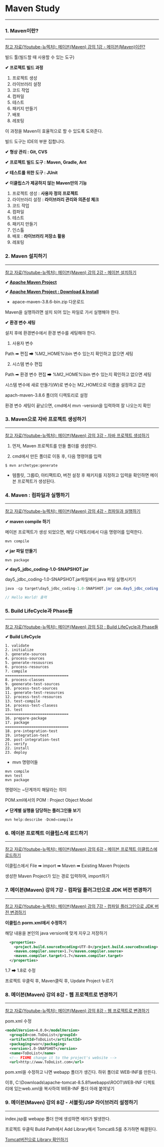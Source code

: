 # Maven Study

<hr>

### 1. Maven이란?

<hr>

[참고 자료(Youtube-뉴렉처): 메이븐(Maven) 강의 1강 - 메이븐(Maven)이란? ](https://www.youtube.com/watch?v=VAp0n9DmeEA&list=PLq8wAnVUcTFWRRi_JWLArMND_PnZM6Yja&index=3)

빌드 툴(빌드할 때 사용할 수 있는 도구)

**✔ 프로젝트 빌드 과정**

1. 프로젝트 생성
2. 라이브러리 설정
3. 코드 작업
4. 컴파일
5. 테스트
6. 패키지 만들기
7. 배포
8. 레포팅

이 과정을 Maven이 효율적으로 할 수 있도록 도와준다.

빌드 도구는 IDE의 부분 집합니다.

**✔ 형상 관리 : Git, CVS**

**✔ 프로젝트 빌드 도구 : Maven, Gradle, Ant**

**✔ 테스트를 위한 도구 : JUnit**

**✔ 이클립스가 제공하지 않는 Maven만의 기능**

1. 프로젝트 생성 : **사용자 정의 프로젝트**
2. 라이브러리 설정 : **라이브러리 관리와 의존성 체크**
3. 코드 작업
4. 컴파일
5. 테스트
6. 패키지 만들기
7. 인스톨
8. 배포 : **라이브러리 저장소 활용**
9. 레포팅

### 2. Maven 설치하기

<hr>

[참고 자료(Youtube-뉴렉처): 메이븐(Maven) 강의 2강 - 메이븐 설치하기 ](https://www.youtube.com/watch?v=hDp__2KmjVg&list=PLq8wAnVUcTFWRRi_JWLArMND_PnZM6Yja&index=2)

**✔ [Apache Maven Project](https://maven.apache.org/)**

**✔ [Apache Maven Project : Download & Install](https://maven.apache.org/download.cgi)**

- apace-maven-3.8.6-bin.zip 다운로드

Maven을 실행하려면 설치 되어 있는 파일로 가서 실행해야 한다.

**✔ 환경 변수 세팅**

설치 후에 환경변수에서 환경 변수를 세팅해야 한다.

1. 사용자 변수

Path ➡ 편집 ➡ %M2_HOME%\bin 변수 있는지 확인하고 없으면 세팅

2. 시스템 변수 편집

Path ➡ 환경 변수 편집 ➡ %M2_HOME%\bin 변수 있는지 확인하고 없으면 세팅

시스템 변수에 새로 만들기(W)로 변수는 M2_HOME으로 이름을 설정하고 값은 

apach-maven-3.8.6 폴더의 디렉토리로 설정

환경 변수 세팅이 끝났으면, cmd에서 mvn -version을 입력하여 잘 나오는지 확인

### 3. Maven으로 자바 프로젝트 생성하기

<hr>

[참고 자료(Youtube-뉴렉처): 메이븐(Maven) 강의 3강 - 자바 프로젝트 생성하기 ](https://www.youtube.com/watch?v=oPEY7xawQlg&list=PLq8wAnVUcTFWRRi_JWLArMND_PnZM6Yja&index=3)

1. 먼저, Maven 프로젝트를 만들 폴더를 생성한다.

2. cmd에서 만든 폴더로 이동 후, 다음 명령어를 입력

```
$ mvn archetype:generate
```

- 템플릿, 그룹ID, 아티팩트ID, 버전 설정 후 패키지를 지정하고 입력을 확인하면 메이븐 프로젝트가 생성된다.

### 4. Maven : 컴파일과 실행하기

<hr>

[참고 자료(Youtube-뉴렉처): 메이븐(Maven) 강의 4강 - 컴파일과 실행하기 ](https://www.youtube.com/watch?v=3gJIbifmll4&list=PLq8wAnVUcTFWRRi_JWLArMND_PnZM6Yja&index=4)

**✔ maven compile 하기**

메이븐 프로젝트가 생성 되었으면, 해당 디렉토리에서 다음 명령어를 입력한다.

```
mvn compile
```

**✔ jar 파일 만들기**

```
mvn package
```

**✔ day5_jdbc_coding-1.0-SNAPSHOT.jar**

day5_jdbc_coding-1.0-SNAPSHOT.jar파일에서 java 파일 실행시키기

```java
java -cp target\day5_jdbc_coding-1.0-SNAPSHOT.jar com.day5_jdbc_coding.App

// Hello World! 출력
```


### 5. Build LifeCycle과 Phase들

<hr>

[참고 자료(Youtube-뉴렉처): 메이븐(Maven) 강의 5강 : Build LifeCycle과 Phase들 ](https://www.youtube.com/watch?v=fQsTKKkZ6d8&list=PLq8wAnVUcTFWRRi_JWLArMND_PnZM6Yja&index=5)

**✔ Build LifeCycle**

```
1. validate
2. initialize
3. generate-sources
4. process-sources
5. generate-resousrces
6. process-resources
7. compile
=============================
8. process-classes
9. geenerate-test-sources
10. process-test-sources
11. generate-test-resources
12. process-test-resources
13. test-compile
14. process-test-clasess
15. test
=============================
16. prepare-package
17. package
=============================
18. pre-integration-test
19. integration-test
20. post-integration-test
21. verify
22. install
23. deploy
```

- mvn 명령어들

```
mvn compile
mvn test
mvn package
```

명령어는 ~단계까지 해달라는 의미

POM.xml에서의 POM :  Project Object Model

**✔ 단계별 실행을 담당하는 플러그인들 보기**

```java
mvn help:describe -Dcmd=compile
```

### 6. 메이븐 프로젝트 이클립스에 로드하기

<hr>

[참고 자료(Youtube-뉴렉처): 메이븐(Maven) 강의 6강 - 메이븐 프로젝트 이클립스에 로드하기 ](https://www.youtube.com/watch?v=xq_EM-l_A5o&list=PLq8wAnVUcTFWRRi_JWLArMND_PnZM6Yja&index=6)

이클립스에서 File ➡ import ➡ Maven ➡ Existing Maven Projects

생성한 Maven Project가 있는 경로 입력하여, import하기

### 7. 메이븐(Maven) 강의 7강 - 컴파일 플러그인으로 JDK 버전 변경하기

<hr>

[참고 자료(Youtube-뉴렉처): 메이븐(Maven) 강의 7강 - 컴파일 플러그인으로 JDK 버전 변경하기 ](https://www.youtube.com/watch?v=_6H0E49UGoM&list=PLq8wAnVUcTFWRRi_JWLArMND_PnZM6Yja&index=7)

**이클립스 porm.xml에서 수정하기**

해당 내용을 본인의 java version에 맞게 지우고 저장하기

```xml
  <properties>
    <project.build.sourceEncoding>UTF-8</project.build.sourceEncoding>
    <maven.compiler.source>1.7</maven.compiler.source>
    <maven.compiler.target>1.7</maven.compiler.target>
  </properties>
  ```

1.7 ➡ 1.8로 수정

프로젝트 우클릭 후, Maven클릭 후, Update Project 누르기

### 8. 메이븐(Maven) 강의 8강 - 웹 프로젝트로 변경하기

<hr>

[참고 자료(Youtube-뉴렉처): 메이븐(Maven) 강의 8강 - 웹 프로젝트로 변경하기](https://www.youtube.com/watch?v=VPVMqA8tFRw&list=PLq8wAnVUcTFWRRi_JWLArMND_PnZM6Yja&index=8)

pom.xml 수정

```xml
<modelVersion>4.0.0</modelVersion>
  <groupId>com.ToDoList</groupId>
  <artifactId>ToDoList</artifactId>
  <packaging>war</packaging>
  <version>1.0-SNAPSHOT</version>
  <name>ToDoList</name>
  <!-- FIXME change it to the project's website -->
  <url>http://www.ToDoList.com</url>
```

pom.xml을 수정하고 나면 webapp 폴더가 생긴다. 하위 폴더로 WEB-INF를 만든다.

이후, C:\Downloads\apache-tomcat-8.5.81\webapps\ROOT\WEB-INF 디렉토리에 있는web.xml을 복사하여 WEB-INF 폴더 아래 붙여넣기

### 9. 메이븐(Maven) 강의 8강 - 서블릿/JSP 라이브러리 설정하기

<hr>

index.jsp를 webapp 폴더 안에 생성하면 에러가 발생한다.

프로젝트 우클릭 Build Path에서 Add Library해서 Tomcat8.5를 추가하면 해결된다.

[Tomcat버전으로 Library 확인하기](https://mvnrepository.com/artifact/org.apache.tomcat/tomcat-jsp-api)

